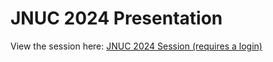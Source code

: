 # JNUC 2024 Presentation

View the session here: [JNUC 2024 Session (requires a login)](https://reg.jnuc.jamf.com/flow/jamf/contentlibrary/sessioncatalogcontentlibrary/page/page/session/1728584964589001nrc0)
